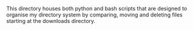 This directory houses both python and bash scripts that are designed to organise my directory system by comparing, moving and deleting files starting at the downloads directory.